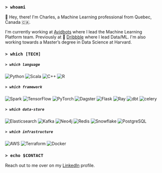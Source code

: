### `> whoami`

👋 Hey, there! I'm Charles, a Machine Learning professional from Quebec, Canada 🇨🇦. 

I'm currently working at [Avidbots](https://avidbots.com) where I lead the Machine Learning Platform team. Previously at 🏀 [Dribbble](https://dribbble.com) where I lead Data/ML. I'm also working towards a Master’s degree in Data Science
at Harvard.

### `> which [TECH]`

##### `> which language`

![Python](https://img.shields.io/badge/python-3670A0?style=flat&logo=python&logoColor=white)
![Scala](https://img.shields.io/badge/scala-%23DC322F.svg?style=flat&logo=scala&logoColor=white)
![C++](https://img.shields.io/badge/C++-00599C?style=flat&logo=c%2B%2B&logoColor=white)
![R](https://img.shields.io/badge/r-%23276DC3.svg?style=flat&logo=r&logoColor=white)

##### `> which framework`

![Spark](https://img.shields.io/badge/spark-E25A1C.svg?style=flat&logo=apachespark&logoColor=white)
![TensorFlow](https://img.shields.io/badge/tensorflow-%23FF6F00.svg?style=flat&logo=TensorFlow&logoColor=white)
![PyTorch](https://img.shields.io/badge/pytorch-EE4C2C.svg?style=flat&logo=PyTorch&logoColor=white)
![Dagster](https://img.shields.io/badge/dagster-4F43DD.svg?style=flat&logoColor=white)
![Flask](https://img.shields.io/badge/flask-%23000.svg?style=flat&logo=flask&logoColor=white)
![Ray](https://img.shields.io/badge/ray-028CF0.svg?style=flat&logo=ray&logoColor=white)
![dbt](https://img.shields.io/badge/dbt-FF694B.svg?style=flat&logo=dbt&logoColor=white)
![celery](https://img.shields.io/badge/celery-37814A.svg?style=flat&logo=celery&logoColor=white)

##### `> which data-store`

![Elasticsearch](https://img.shields.io/badge/elasticsearch-005571.svg?style=flat&logo=elasticsearch&logoColor=white)
![Kafka](https://img.shields.io/badge/kafka-231F20.svg?style=flat&logo=apachekafka&logoColor=white)
![Neo4j](https://img.shields.io/badge/neo4j-4581C3.svg?style=flat&logo=neo4j&logoColor=white)
![Redis](https://img.shields.io/badge/redis-DC382D.svg?style=flat&logo=redis&logoColor=white)
![Snowflake](https://img.shields.io/badge/snowflake-29B5E8.svg?style=flat&logo=snowflake&logoColor=white)
![PostgreSQL](https://img.shields.io/badge/postgresql-4169E1.svg?style=flat&logo=postgresql&logoColor=white)

##### `> which infrastructure`

![AWS](https://img.shields.io/badge/aws-232F3E.svg?style=flat&logo=amazon-aws&logoColor=white)
![Terraform](https://img.shields.io/badge/terraform-7B42BC.svg?style=flat&logo=Terraform&logoColor=white)
![Docker](https://img.shields.io/badge/docker-2496ED.svg?style=flat&logo=docker&logoColor=white)


### `> echo $CONTACT`

Reach out to me over on my [LinkedIn](https://www.linkedin.com/in/charleslariviere1/) profile.
